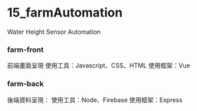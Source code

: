 # 15_farmAutomation
Water Height Sensor Automation

### farm-front
前端畫面呈現
使用工具：Javascript、CSS、HTML
使用框架：Vue

### farm-back
後端資料呈現：
使用工具：Node、Firebase
使用框架：Express